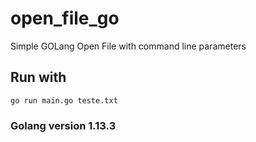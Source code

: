 # open_file_go

Simple GOLang Open File with command line parameters

## Run with

    go run main.go teste.txt
    
### Golang version 1.13.3
